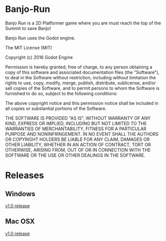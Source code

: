 # Banjo-Run
Banjo Run is a 2D Platformer game where you are must reach the top of the Summit to save Banjo!

Banjo Run uses the Godot engine.



The MIT License (MIT)

Copyright (c) 2016 Godot Engine

Permission is hereby granted, free of charge, to any person obtaining a copy
of this software and associated documentation files (the "Software"), to deal
in the Software without restriction, including without limitation the rights
to use, copy, modify, merge, publish, distribute, sublicense, and/or sell
copies of the Software, and to permit persons to whom the Software is
furnished to do so, subject to the following conditions:

The above copyright notice and this permission notice shall be included in all
copies or substantial portions of the Software.

THE SOFTWARE IS PROVIDED "AS IS", WITHOUT WARRANTY OF ANY KIND, EXPRESS OR
IMPLIED, INCLUDING BUT NOT LIMITED TO THE WARRANTIES OF MERCHANTABILITY,
FITNESS FOR A PARTICULAR PURPOSE AND NONINFRINGEMENT. IN NO EVENT SHALL THE
AUTHORS OR COPYRIGHT HOLDERS BE LIABLE FOR ANY CLAIM, DAMAGES OR OTHER
LIABILITY, WHETHER IN AN ACTION OF CONTRACT, TORT OR OTHERWISE, ARISING FROM,
OUT OF OR IN CONNECTION WITH THE SOFTWARE OR THE USE OR OTHER DEALINGS IN THE
SOFTWARE.

# Releases
## Windows 
[v1.0 release](https://github.com/Noah670/Banjo-Run/releases/tag/V1.0)
## Mac OSX
[v1.0 release](https://github.com/Noah670/Banjo-Run/releases/tag/v1.0)
